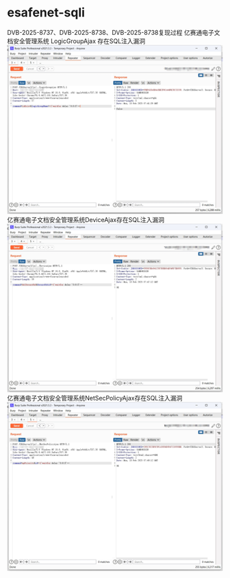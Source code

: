 # esafenet-sqli
DVB-2025-8737、DVB-2025-8738、DVB-2025-8738复现过程
亿赛通电子文档安全管理系统 LogicGroupAjax 存在SQL注入漏洞
![img01](./images/img01.png)
亿赛通电子文档安全管理系统DeviceAjax存在SQL注入漏洞
![img02](./images/img02.png)
亿赛通电子文档安全管理系统NetSecPolicyAjax存在SQL注入漏洞
![img03](./images/img03.png)